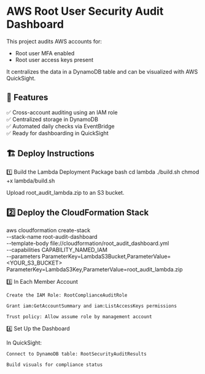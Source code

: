 # AWS Root User Security Audit Dashboard

This project audits AWS accounts for:
- Root user MFA enabled
- Root user access keys present

It centralizes the data in a DynamoDB table and can be visualized with AWS QuickSight.

## 🚀 Features

✅ Cross-account auditing using an IAM role  
✅ Centralized storage in DynamoDB  
✅ Automated daily checks via EventBridge  
✅ Ready for dashboarding in QuickSight  

## 🏗️ Deploy Instructions

1️⃣ Build the Lambda Deployment Package
bash
cd lambda
./build.sh
chmod +x lambda/build.sh

Upload root_audit_lambda.zip to an S3 bucket.

## 2️⃣ Deploy the CloudFormation Stack

aws cloudformation create-stack \
  --stack-name root-audit-dashboard \
  --template-body file://cloudformation/root_audit_dashboard.yml \
  --capabilities CAPABILITY_NAMED_IAM \
  --parameters ParameterKey=LambdaS3Bucket,ParameterValue=<YOUR_S3_BUCKET> \
               ParameterKey=LambdaS3Key,ParameterValue=root_audit_lambda.zip


3️⃣ In Each Member Account

    Create the IAM Role: RootComplianceAuditRole

    Grant iam:GetAccountSummary and iam:ListAccessKeys permissions

    Trust policy: Allow assume role by management account

4️⃣ Set Up the Dashboard

In QuickSight:

    Connect to DynamoDB table: RootSecurityAuditResults

    Build visuals for compliance status
